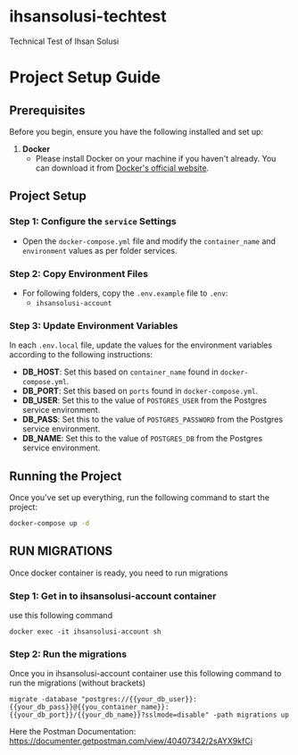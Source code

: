 # ihsansolusi-techtest
Technical Test of Ihsan Solusi

# Project Setup Guide

## Prerequisites

Before you begin, ensure you have the following installed and set up:

1. **Docker**  
   - Please install Docker on your machine if you haven't already. You can download it from [Docker's official website](https://www.docker.com/).


## Project Setup

### Step 1: Configure the `service` Settings

- Open the `docker-compose.yml` file and modify the `container_name` and `environment` values as per folder services.

### Step 2: Copy Environment Files

- For following folders, copy the `.env.example` file to `.env`:
  - `ihsansolusi-account`


### Step 3: Update Environment Variables

In each `.env.local` file, update the values for the environment variables according to the following instructions:

- **DB_HOST**: Set this based on `container_name` found in `docker-compose.yml`.
- **DB_PORT**: Set this based on `ports` found in `docker-compose.yml`.
- **DB_USER**: Set this to the value of `POSTGRES_USER` from the Postgres service environment.
- **DB_PASS**: Set this to the value of `POSTGRES_PASSWORD` from the Postgres service environment.
- **DB_NAME**: Set this to the value of `POSTGRES_DB` from the Postgres service environment.


## Running the Project

Once you've set up everything, run the following command to start the project:

```bash
docker-compose up -d
```


## RUN MIGRATIONS
Once docker container is ready, you need to run migrations

### Step 1: Get in to ihsansolusi-account container
use this following command 
```
docker exec -it ihsansolusi-account sh
```

### Step 2: Run the migrations
Once you in ihsansolusi-account container use this following command to run the migrations (without brackets)
```
migrate -database "postgres://{{your_db_user}}:{{your_db_pass}}@{{you_container_name}}:{{your_db_port}}/{{your_db_name}}?sslmode=disable" -path migrations up
```



Here the Postman Documentation:
https://documenter.getpostman.com/view/40407342/2sAYX9kfCi